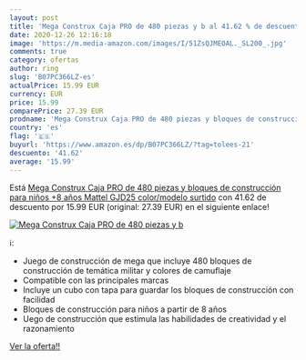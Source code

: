 ```yaml
---
layout: post
title: 'Mega Construx Caja PRO de 480 piezas y b al 41.62 % de descuento'
date: 2020-12-26 12:16:18
image: 'https://m.media-amazon.com/images/I/51ZsQJMEOAL._SL200_.jpg'
comments: true
category: ofertas
author: ring
slug: 'B07PC366LZ-es'
actualPrice: 15.99 EUR
currency: EUR
price: 15.99
comparePrice: 27.39 EUR
prodname: 'Mega Construx Caja PRO de 480 piezas y bloques de construcción para niños +8 años  Mattel GJD25    color/modelo surtido'
country: 'es'
flag: '🇪🇸'
buyurl: 'https://www.amazon.es/dp/B07PC366LZ/?tag=tolees-21'
descuento: '41.62'
average: '15.99'
---
```


Está [Mega Construx Caja PRO de 480 piezas y bloques de construcción para niños +8 años  Mattel GJD25    color/modelo surtido](https://www.amazon.es/dp/B07PC366LZ/?tag=tolees-21) con 41.62 de descuento por 15.99 EUR (original: 27.39 EUR) en el siguiente enlace!

[![Mega Construx Caja PRO de 480 piezas y b](https://m.media-amazon.com/images/I/51ZsQJMEOAL._SL200_.jpg)](https://www.amazon.es/dp/B07PC366LZ/?tag=tolees-21)

ℹ️:

- Juego de construcción de mega que incluye 480 bloques de construcción de temática militar y colores de camuflaje
- Compatible con las principales marcas
- Incluye un cubo con tapa para guardar los bloques de construcción con facilidad
- Bloques de construcción para niños a partir de 8 años
- Uego de construcción que estimula las habilidades de creatividad y el razonamiento

[Ver la oferta!!](https://www.amazon.es/dp/B07PC366LZ/?tag=tolees-21)
